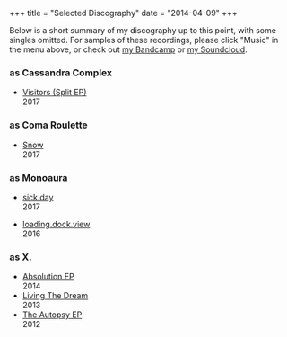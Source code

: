 +++
title = "Selected Discography"
date = "2014-04-09"
+++

Below is a short summary of my discography up to this point, with some singles omitted. For samples of these recordings, please click "Music" in the menu above, or check out [my Bandcamp](https://sarahallenreed.bandcamp.com) or [my Soundcloud](http://soundcloud.com/sarahallenreed).

### as Cassandra Complex

*  [Visitors (Split EP)](https://sarahallenreed.bandcamp.com/album/visitors-split-demo)  
   2017

### as Coma Roulette

* [Snow](https://sarahallenreed.bandcamp.com/album/snow)  
      2017

### as Monoaura
* [sick.day](https://sarahallenreed.bandcamp.com/album/sick-day)  
   2017

* [loading.dock.view](https://sarahallenreed.bandcamp.com/album/loading-dock-view)  
   2016


### as X.

* [Absolution EP](https://sarahallenreed.bandcamp.com/album/absolution)   
  2014
* [Living The Dream](https://sarahallenreed.bandcamp.com/album/living-the-dream)   
  2013
* [The Autopsy EP](https://sarahallenreed.bandcamp.com/album/the-autopsy-ep-5th-anniversary-re-release)   
  2012  
